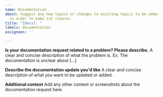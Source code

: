 ```yaml
---
name: Documentation
about: Suggest any new topics or changes to existing topics to be added to the documentation
  in order to make ist clearer.
title: "[Docs]: "
labels: documentation
assignees: ''

---
```


**Is your documentation request related to a problem? Please describe.**
A clear and concise description of what the problem is. Ex. The documentation is unclear about [...]

**Describe the documentation update you'd like**
A clear and concise description of what you want to be updated or added.

**Additional context**
Add any other context or screenshots about the documentation request here.
